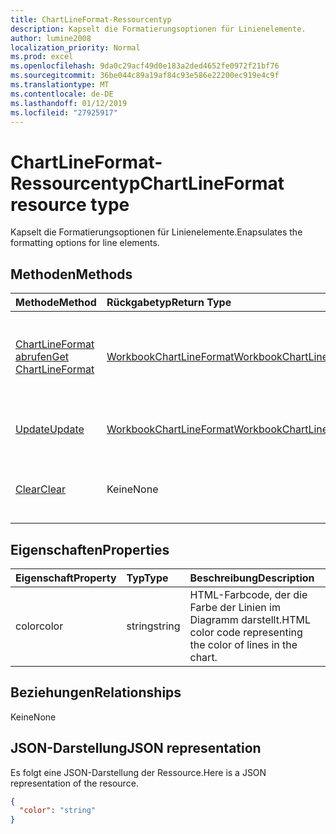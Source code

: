 ```yaml
---
title: ChartLineFormat-Ressourcentyp
description: Kapselt die Formatierungsoptionen für Linienelemente.
author: lumine2008
localization_priority: Normal
ms.prod: excel
ms.openlocfilehash: 9da0c29acf49d0e183a2ded4652fe0972f21bf76
ms.sourcegitcommit: 36be044c89a19af84c93e586e22200ec919e4c9f
ms.translationtype: MT
ms.contentlocale: de-DE
ms.lasthandoff: 01/12/2019
ms.locfileid: "27925917"
---
```

# <a name="chartlineformat-resource-type"></a><span data-ttu-id="b8e79-103">ChartLineFormat-Ressourcentyp</span><span class="sxs-lookup"><span data-stu-id="b8e79-103">ChartLineFormat resource type</span></span>

<span data-ttu-id="b8e79-104">Kapselt die Formatierungsoptionen für Linienelemente.</span><span class="sxs-lookup"><span data-stu-id="b8e79-104">Enapsulates the formatting options for line elements.</span></span>


## <a name="methods"></a><span data-ttu-id="b8e79-105">Methoden</span><span class="sxs-lookup"><span data-stu-id="b8e79-105">Methods</span></span>

| <span data-ttu-id="b8e79-106">Methode</span><span class="sxs-lookup"><span data-stu-id="b8e79-106">Method</span></span>           | <span data-ttu-id="b8e79-107">Rückgabetyp</span><span class="sxs-lookup"><span data-stu-id="b8e79-107">Return Type</span></span>    |<span data-ttu-id="b8e79-108">Beschreibung</span><span class="sxs-lookup"><span data-stu-id="b8e79-108">Description</span></span>|
|:---------------|:--------|:----------|
|[<span data-ttu-id="b8e79-109">ChartLineFormat abrufen</span><span class="sxs-lookup"><span data-stu-id="b8e79-109">Get ChartLineFormat</span></span>](../api/chartlineformat-get.md) | [<span data-ttu-id="b8e79-110">WorkbookChartLineFormat</span><span class="sxs-lookup"><span data-stu-id="b8e79-110">WorkbookChartLineFormat</span></span>](chartlineformat.md) |<span data-ttu-id="b8e79-111">Dient zum Lesen der Eigenschaften und Beziehungen eines chartLineFormat-Objekts.</span><span class="sxs-lookup"><span data-stu-id="b8e79-111">Read properties and relationships of chartLineFormat object.</span></span>|
|[<span data-ttu-id="b8e79-112">Update</span><span class="sxs-lookup"><span data-stu-id="b8e79-112">Update</span></span>](../api/chartlineformat-update.md) | [<span data-ttu-id="b8e79-113">WorkbookChartLineFormat</span><span class="sxs-lookup"><span data-stu-id="b8e79-113">WorkbookChartLineFormat</span></span>](chartlineformat.md) |<span data-ttu-id="b8e79-114">Dient zum Aktualisieren des ChartLineFormat-Objekts.</span><span class="sxs-lookup"><span data-stu-id="b8e79-114">Update ChartLineFormat object.</span></span> |
|[<span data-ttu-id="b8e79-115">Clear</span><span class="sxs-lookup"><span data-stu-id="b8e79-115">Clear</span></span>](../api/chartlineformat-clear.md)|<span data-ttu-id="b8e79-116">Keine</span><span class="sxs-lookup"><span data-stu-id="b8e79-116">None</span></span>|<span data-ttu-id="b8e79-117">Löschen der Linienformatierung eines Diagrammelements.</span><span class="sxs-lookup"><span data-stu-id="b8e79-117">Clear the line format of a chart element.</span></span>|

## <a name="properties"></a><span data-ttu-id="b8e79-118">Eigenschaften</span><span class="sxs-lookup"><span data-stu-id="b8e79-118">Properties</span></span>
| <span data-ttu-id="b8e79-119">Eigenschaft</span><span class="sxs-lookup"><span data-stu-id="b8e79-119">Property</span></span>     | <span data-ttu-id="b8e79-120">Typ</span><span class="sxs-lookup"><span data-stu-id="b8e79-120">Type</span></span>   |<span data-ttu-id="b8e79-121">Beschreibung</span><span class="sxs-lookup"><span data-stu-id="b8e79-121">Description</span></span>|
|:---------------|:--------|:----------|
|<span data-ttu-id="b8e79-122">color</span><span class="sxs-lookup"><span data-stu-id="b8e79-122">color</span></span>|<span data-ttu-id="b8e79-123">string</span><span class="sxs-lookup"><span data-stu-id="b8e79-123">string</span></span>|<span data-ttu-id="b8e79-124">HTML-Farbcode, der die Farbe der Linien im Diagramm darstellt.</span><span class="sxs-lookup"><span data-stu-id="b8e79-124">HTML color code representing the color of lines in the chart.</span></span>|

## <a name="relationships"></a><span data-ttu-id="b8e79-125">Beziehungen</span><span class="sxs-lookup"><span data-stu-id="b8e79-125">Relationships</span></span>
<span data-ttu-id="b8e79-126">Keine</span><span class="sxs-lookup"><span data-stu-id="b8e79-126">None</span></span>


## <a name="json-representation"></a><span data-ttu-id="b8e79-127">JSON-Darstellung</span><span class="sxs-lookup"><span data-stu-id="b8e79-127">JSON representation</span></span>

<span data-ttu-id="b8e79-128">Es folgt eine JSON-Darstellung der Ressource.</span><span class="sxs-lookup"><span data-stu-id="b8e79-128">Here is a JSON representation of the resource.</span></span>

<!--{
  "blockType": "resource",
  "baseType": "microsoft.graph.entity",
  "optionalProperties": [],
  "@odata.type": "microsoft.graph.workbookChartLineFormat"
}-->

```json
{
  "color": "string"
}

```

<!-- uuid: 8fcb5dbc-d5aa-4681-8e31-b001d5168d79
2015-10-25 14:57:30 UTC -->
<!-- {
  "type": "#page.annotation",
  "description": "ChartLineFormat resource",
  "keywords": "",
  "section": "documentation",
  "tocPath": ""
}-->
